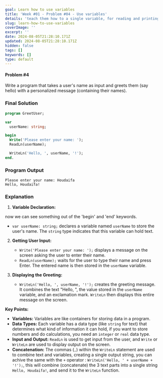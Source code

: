 ```yaml
---
goal: Learn how to use variables
title: 'Week #01 - Problem #04 - Use variables'
details: 'teach them how to a single variable, for reading and printing'
slug: learn-how-to-use-variables
coverImage: ''
excerpt: ''
date: 2024-08-05T21:28:10.171Z
updated: 2024-08-05T21:28:10.171Z
hidden: false
tags: []
keywords: []
type: default
---
```


<script>import CodeBlock from "$lib/components/molecules/CodeBlock.svelte";</script>

#### Problem #4

Write a program that takes a user's name as input and greets them (say hello) with a personalized message (containing their names).

### Final Solution

<CodeBlock lang="pascal">

```pascal
program GreetUser;

var
  userName: string;

begin
  Write('Please enter your name: ');
  ReadLn(userName);

  WriteLn('Hello, ', userName, '!');
end.
```

</CodeBlock>

### Program Output

```shell
Please enter your name: Houdaifa
Hello, Houdaifa!
```

### Explanation

1. **Variable Declaration:**

now we can see something out of the 'begin' and 'end' keywords.

   - `var userName: string;` declares a variable named `userName` to store the user's name. The `string` type indicates that this variable can hold text.

2. **Getting User Input:**

   - `Write('Please enter your name: ');` displays a message on the screen asking the user to enter their name.
   - `ReadLn(userName);` waits for the user to type their name and press Enter. The entered name is then stored in the `userName` variable.

3. **Displaying the Greeting:**
   - `WriteLn('Hello, ', userName, '!');` creates the greeting message. It combines the text "Hello, ", the value stored in the `userName` variable, and an exclamation mark. `WriteLn` then displays this entire message on the screen.

**Key Points:**

- **Variables:** Variables are like containers for storing data in a program.
- **Data Types:** Each variable has a data type (like `string` for text) that determines what kind of information it can hold, if you want to store numbers and do calculations, you need an `integer` or `real` data type.
- **Input and Output:** `ReadLn` is used to get input from the user, and `Write` or `WriteLn` are used to display output on the screen.
- **Concatenation:** The commas (`,`) within the `WriteLn` statement are used to combine text and variables, creating a single output string, you can achive the same with the `+` operator : `WriteLn('Hello, ' + userName + '!');`, this will combine (concatenate) the 3 text parts into a single string `Hello, Houdaifa!`, and send it to the `WriteLn` function.
